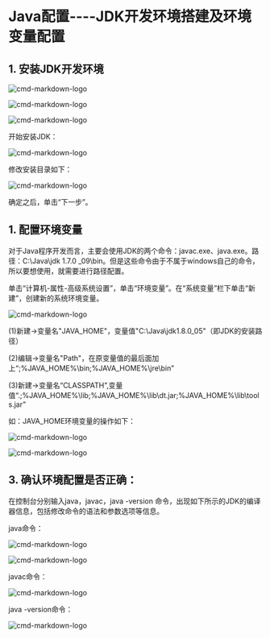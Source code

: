 # Java配置----JDK开发环境搭建及环境变量配置

## 1. 安装JDK开发环境

![cmd-markdown-logo](http://images.cnitblog.com/blog/641601/201406/141837064202858.png)

![cmd-markdown-logo](http://images.cnitblog.com/blog/641601/201406/141837118586696.png)

![cmd-markdown-logo](http://images.cnitblog.com/blog/641601/201406/141837135613909.png)

开始安装JDK：

![cmd-markdown-logo](http://images.cnitblog.com/blog/641601/201406/141837152804351.jpg)

修改安装目录如下：

![cmd-markdown-logo](http://images.cnitblog.com/blog/641601/201406/141837169365577.jpg)

确定之后，单击“下一步”。

## 1. 配置环境变量

对于Java程序开发而言，主要会使用JDK的两个命令：javac.exe、java.exe。路径：C:\Java\jdk 1.7.0 _09\bin。但是这些命令由于不属于windows自己的命令，所以要想使用，就需要进行路径配置。 

单击“计算机-属性-高级系统设置”，单击“环境变量”。在“系统变量”栏下单击“新建”，创建新的系统环境变量。

![cmd-markdown-logo](http://images.cnitblog.com/blog/641601/201406/141837183747806.png)

(1)新建->变量名"JAVA_HOME"，变量值"C:\Java\jdk1.8.0_05"（即JDK的安装路径）

(2)编辑->变量名"Path"，在原变量值的最后面加上“;%JAVA_HOME%\bin;%JAVA_HOME%\jre\bin”

(3)新建->变量名“CLASSPATH”,变量值“.;%JAVA_HOME%\lib;%JAVA_HOME%\lib\dt.jar;%JAVA_HOME%\lib\tools.jar”


如：JAVA_HOME环境变量的操作如下：

![cmd-markdown-logo](http://images.cnitblog.com/blog/641601/201406/141837213112074.png)

![cmd-markdown-logo](http://images.cnitblog.com/blog/641601/201406/141837222804145.jpg)


## 3. 确认环境配置是否正确：

在控制台分别输入java，javac，java -version 命令，出现如下所示的JDK的编译器信息，包括修改命令的语法和参数选项等信息。

java命令：

![cmd-markdown-logo](http://images.cnitblog.com/blog/641601/201406/141837234679916.png)

![cmd-markdown-logo](http://images.cnitblog.com/blog/641601/201406/141837245308258.png)

javac命令：

![cmd-markdown-logo](http://images.cnitblog.com/blog/641601/201406/141837262642929.png)

java -version命令：

![cmd-markdown-logo](http://images.cnitblog.com/blog/641601/201406/141837281081398.png)


[^code]: 代码高亮功能支持包括 Java, Python, JavaScript 在内的，**四十一**种主流编程语言。

[1]: https://www.zybuluo.com/mdeditor?url=https://www.zybuluo.com/static/editor/md-help.markdown
[2]: https://www.zybuluo.com/mdeditor?url=https://www.zybuluo.com/static/editor/md-help.markdown#cmd-markdown-高阶语法手册
[3]: http://weibo.com/ghosert
[4]: http://meta.math.stackexchange.com/questions/5020/mathjax-basic-tutorial-and-quick-reference

